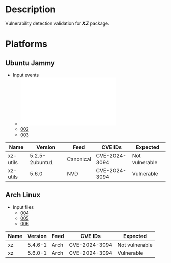 # Description

Vulnerability detection validation for **_XZ_** package.

# Platforms

## Ubuntu Jammy

- Input events
  - ![001](input_001.json)
  - [002](input_002.json)
  - [003](input_003.json)

| Name       | Version       | Feed      | CVE IDs       | Expected       |
|------------|---------------|-----------|---------------|----------------|
| xz-utils   | 5.2.5-2ubuntu1| Canonical | CVE-2024-3094 | Not vulnerable |
| xz-utils   | 5.6.0         | NVD       | CVE-2024-3094 | Vulnerable     |

## Arch Linux

- Input files
  - [004](input_004.json)
  - [005](input_005.json)
  - [006](input_006.json)

| Name       | Version | Feed | CVE IDs       | Expected       |
|------------|---------|------|---------------|----------------|
| xz         | 5.4.6-1 | Arch | CVE-2024-3094 | Not vulnerable |
| xz         | 5.6.0-1 | Arch | CVE-2024-3094 | Vulnerable     |
